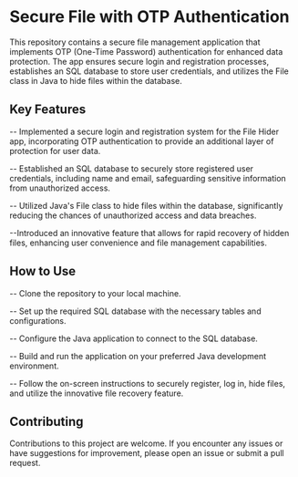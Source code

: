 # Secure File with OTP Authentication


This repository contains a secure file management application that implements OTP (One-Time Password) authentication for enhanced data protection. The app ensures secure login and registration processes, establishes an SQL database to store user credentials, and utilizes the File class in Java to hide files within the database.

## Key Features

-- Implemented a secure login and registration system for the File Hider app, incorporating OTP authentication to provide an additional layer of     protection for user data.

-- Established an SQL database to securely store registered user credentials, including name and email, safeguarding sensitive information from unauthorized access.

-- Utilized Java's File class to hide files within the database, significantly reducing the chances of unauthorized access and data breaches.

--Introduced an innovative feature that allows for rapid recovery of hidden files, enhancing user convenience and file management capabilities.


## How to Use

-- Clone the repository to your local machine.

-- Set up the required SQL database with the necessary tables and configurations.

-- Configure the Java application to connect to the SQL database.

-- Build and run the application on your preferred Java development environment.

-- Follow the on-screen instructions to securely register, log in, hide files, and utilize the innovative file recovery feature.

## Contributing

Contributions to this project are welcome. If you encounter any issues or have suggestions for improvement, please open an issue or submit a pull request.
